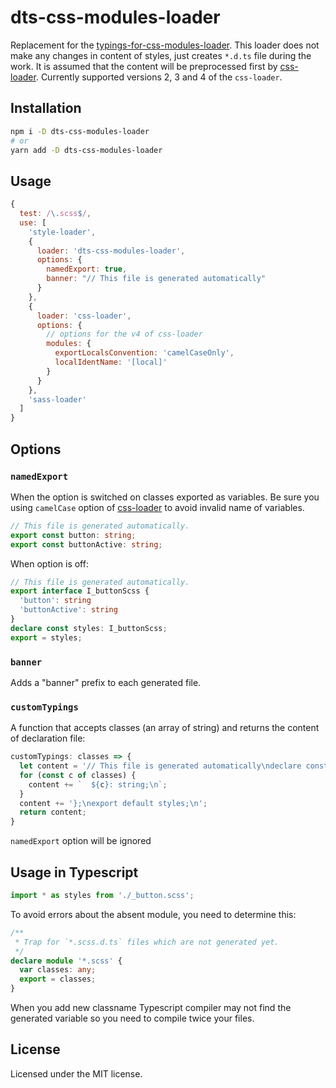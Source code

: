 # dts-css-modules-loader
Replacement for the [typings-for-css-modules-loader](https://github.com/Jimdo/typings-for-css-modules-loader). This loader does not make any changes in content of styles, just creates `*.d.ts` file during the work. It is assumed that the content will be preprocessed first by [css-loader](https://github.com/webpack-contrib/css-loader). Currently supported versions 2, 3 and 4 of the `css-loader`.

## Installation
```bash
npm i -D dts-css-modules-loader
# or
yarn add -D dts-css-modules-loader
```

## Usage
```js
{
  test: /\.scss$/,
  use: [
    'style-loader',
    {
      loader: 'dts-css-modules-loader',
      options: {
        namedExport: true,
        banner: "// This file is generated automatically"
      }
    },
    {
      loader: 'css-loader',
      options: {
        // options for the v4 of css-loader
        modules: {
          exportLocalsConvention: 'camelCaseOnly',
          localIdentName: '[local]'
        }
      }
    },
    'sass-loader'
  ]
}
```

## Options
### `namedExport`
When the option is switched on classes exported as variables. Be sure you using `camelCase` option of [css-loader](https://github.com/webpack-contrib/css-loader) to avoid invalid name of variables.

```ts
// This file is generated automatically.
export const button: string;
export const buttonActive: string;
```

When option is off:
```ts
// This file is generated automatically.
export interface I_buttonScss {
  'button': string
  'buttonActive': string
}
declare const styles: I_buttonScss;
export = styles;
```

### `banner`
Adds a "banner" prefix to each generated file.

### `customTypings`
A function that accepts classes (an array of string) and returns the content of declaration file:
```js
customTypings: classes => {
  let content = '// This file is generated automatically\ndeclare const styles: {\n';
  for (const c of classes) {
    content += `  ${c}: string;\n`;
  }
  content += '};\nexport default styles;\n';
  return content;
}
```
`namedExport` option will be ignored

## Usage in Typescript
```ts
import * as styles from './_button.scss';
```

To avoid errors about the absent module, you need to determine this:
```ts
/**
 * Trap for `*.scss.d.ts` files which are not generated yet.
 */
declare module '*.scss' {
  var classes: any;
  export = classes;
}
```
When you add new classname Typescript compiler may not find the generated variable so you need to compile twice your files.

## License
Licensed under the MIT license.
